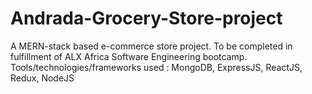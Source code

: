 # Andrada-Grocery-Store-project
A MERN-stack based e-commerce store project. To be completed in fulfillment of ALX Africa Software Engineering bootcamp.
Tools/technologies/frameworks used : MongoDB, ExpressJS, ReactJS, Redux, NodeJS
